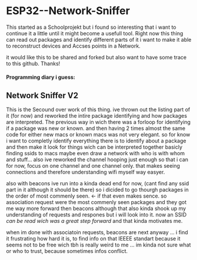# ESP32--Network-Sniffer

This started as a Schoolprojekt but i found so interesting that i want to continue it a little until it might become a usefull tool.
Right now this thing can read out packages and identify different parts of it i want to make it able to reconstruct devices and Accses points in a Network.

it would like this to be shared and forked but also want to have some trace to this github. Thanks!

#### Programming diary i guess:

## Network Sniffer V2
This is the Secound over work of this thing. ive thrown out the listing part of it (for now) and reworked the intire package identifying and how packages are interpreted.
The previous way in wich there was a forloop for identifying if a package was new or known. and then having 2 times almost the same code for either
new macs or known macs was not very elegant. so for know i want to completly identify everything there is to identify about a package and then make it look for things wich
can be interpreted together basicly finding ssids to macs maybe even draw a network with who is with whom and stuff... also ive reworked the channel hooping just enough so
that i can for now, focus on one channel and one channel only. that makes seeing connections and therefore understanding wifi myself way easyer.

also with beacons ive run into a kinda dead end for now, (cant find any ssid part in it although it should be there) so i dicided to go thourgh packages in the order of most commenly seen. <- if that even makes sence.
so association request were the most commenly seen packages and they got me way more forward then beacons although that also kinda shook up my understanding of requests and respones but i will look into it. now an SSID *can be read wich was a great step forward* and that kinda motivates me.

when im done with associatoin requests, beacons are next anyway ... i find it frustrating how hard it is, to find info on that IEEEE standart because it seems not to be free wich tbh is really weird to me ... im kinda not sure what or who to trust, because sometimes infos conflict.
